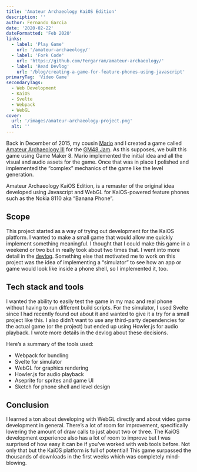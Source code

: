 ```yaml
---
title: 'Amateur Archaeology KaiOS Edition'
description: ''
author: Fernando Garcia
date: '2020-02-22'
dateFormatted: 'Feb 2020'
links:
  - label: 'Play Game'
    url: '/amateur-archaeology/'
  - label: 'Fork Code'
    url: 'https://github.com/Fergarram/amateur-archaeology/'
  - label: 'Read Devlog'
    url: '/blog/creating-a-game-for-feature-phones-using-javascript'
primaryTag: 'Video Game'
secondaryTags:
  - Web Development
  - KaiOS
  - Svelte
  - Webpack
  - WebGL
cover:
  url: '/images/amateur-archaeology-project.png'
  alt: ''
---
```


Back in December of 2015, my cousin [Mario](https://flogar.itch.io/) and I created a game called [Amateur Archaeology III](https://fergarram.itch.io/amateur-archaeology-iii) for the [GM48 Jam](https://gm48.net/). As this supposes, we built this game using Game Maker 8. Mario implemented the initial idea and all the visual and audio assets for the game. Once that was in place I polished and implemented the “complex” mechanics of the game like the level generation.

Amateur Archaeology KaiOS Edition, is a remaster of the original idea developed using Javascript and WebGL for KaiOS-powered feature phones such as the Nokia 8110 aka “Banana Phone”.

## Scope
This project started as a way of trying out development for the KaiOS platform. I wanted to make a small game that would allow me quickly implement something meaningful. I thought that I could make this game in a weekend or two but in really took about two times that. I went into more detail in the [devlog](/blog). Something else that motivated me to work on this project was the idea of implementing a “simulator” to see how an app or game would look like inside a phone shell, so I implemented it, too.

## Tech stack and tools
I wanted the ability to easily test the game in my mac and real phone without having to run different build scripts. For the simulator, I used Svelte since I had recently found out about it and wanted to give it a try for a small project like this. I also didn’t want to use any third-party dependencies for the actual game (or the project) but ended up using Howler.js for audio playback. I wrote more details in the devlog about these decisions.

Here’s a summary of the tools used:
* Webpack for bundling
* Svelte for simulator
* WebGL for graphics rendering
* Howler.js for audio playback
* Aseprite for sprites and game UI
* Sketch for phone shell and level design

## Conclusion
I learned a ton about developing with WebGL directly and about video game development in general. There’s a lot of room for improvement, specifically lowering the amount of draw calls to just about two or three. The KaiOS development experience also has a lot of room to improve but I was surprised of how easy it can be if you’ve worked with web tools before. Not only that but the KaiOS platform is full of potential! This game surpassed the thousands of downloads in the first weeks which was completely mind-blowing.